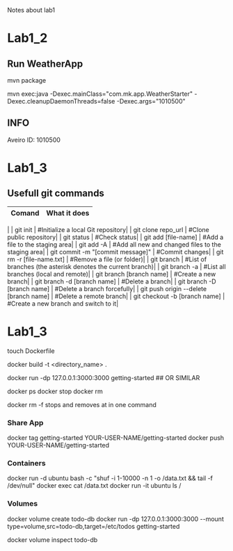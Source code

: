 Notes about lab1
# Lab1_2

## Run WeatherApp

mvn package

mvn exec:java -Dexec.mainClass="com.mk.app.WeatherStarter" -Dexec.cleanupDaemonThreads=false -Dexec.args="1010500" 

## INFO

Aveiro ID: 1010500


# Lab1_3
## Usefull git commands
| Comand | What it does |
| ------ | ------------ |
|
| git init	                               | #Initialize a local Git repository|
| git clone repo_url	                   | #Clone public repository|
| git status	                           | #Check status|
| git add [file-name]	                   | #Add a file to the staging area|
| git add -A	                           | #Add all new and changed files to the staging area|
| git commit -m "[commit message]"	       | #Commit changes|
| git rm -r [file-name.txt]     	       | #Remove a file (or folder)|
| git branch	                           | #List of branches (the asterisk denotes the current branch)|
| git branch -a	                           | #List all branches (local and remote)|
| git branch [branch name]	               | #Create a new branch|
| git branch -d [branch name]	           | #Delete a branch|
| git branch -D [branch name]	           | #Delete a branch forcefully|
| git push origin --delete [branch name]   | #Delete a remote branch|
| git checkout -b [branch name]	           | #Create a new branch and switch to it|

# Lab1_3

touch Dockerfile 

docker build -t <directory_name> .

docker run -dp 127.0.0.1:3000:3000 getting-started  ## OR SIMILAR

docker ps
docker stop <the-container-id>
docker rm <the-container-id>

docker rm -f <the-container-id> stops and removes at in one command

### Share App
docker tag getting-started YOUR-USER-NAME/getting-started
docker push YOUR-USER-NAME/getting-started

### Containers
docker run -d ubuntu bash -c "shuf -i 1-10000 -n 1 -o /data.txt && tail -f /dev/null"
docker exec <container-id> cat /data.txt
docker run -it ubuntu ls /

### Volumes
docker volume create todo-db
docker run -dp 127.0.0.1:3000:3000 --mount type=volume,src=todo-db,target=/etc/todos getting-started

docker volume inspect todo-db